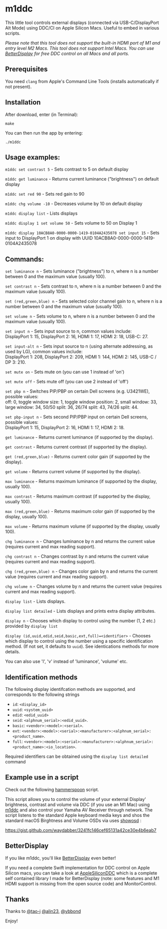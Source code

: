 # m1ddc

This little tool controls external displays (connected via USB-C/DisplayPort Alt Mode) using DDC/CI on Apple Silicon Macs. Useful to embed in various scripts.

*Please note that this tool does not support the built-in HDMI port of M1 and entry level M2 Macs. This tool does not support Intel Macs. You can use [BetterDisplay](https://github.com/waydabber/BetterDisplay#readme) for free DDC control on all Macs and all ports.*

## Prerequisites

You need `clang` from Apple's Command Line Tools (installs automatically if not present).

## Installation

After download, enter (in Terminal):

    make

You can then run the app by entering:

    ./m1ddc

## Usage examples:

`m1ddc set contrast 5` - Sets contrast to 5 on default display

`m1ddc get luminance` - Returns current luminance ("brightness") on default display

`m1ddc set red 90` - Sets red gain to 90

`m1ddc chg volume -10` - Decreases volume by 10 on default display

`m1ddc display list` - Lists displays

`m1ddc display 1 set volume 50` - Sets volume to 50 on Display 1

`m1ddc display 10ACB8A0-0000-0000-1419-0104A2435078 set input 15` - Sets input to DisplayPort 1 on display with UUID 10ACB8A0-0000-0000-1419-0104A2435078

## Commands:

`set luminance n` - Sets luminance ("brightness") to n, where n is a number between 0 and the maximum value (usually 100).

`set contrast n` - Sets contrast to n, where n is a number between 0 and the maximum value (usually 100).

`set (red,green,blue) n` - Sets selected color channel gain to n, where n is a number between 0 and the maximum value (usually 100).

`set volume n` - Sets volume to n, where n is a number between 0 and the maximum value (usually 100).

`set input n` - Sets input source to n, common values include:<br/>
DisplayPort 1: 15, DisplayPort 2: 16, HDMI 1: 17, HDMI 2: 18, USB-C: 27.

`set input-alt n` - Sets input source to n (using alternate addressing, as used by LG), common values include:<br/>
DisplayPort 1: 208, DisplayPort 2: 209, HDMI 1: 144, HDMI 2: 145, USB-C / DP 3: 210.

`set mute on` - Sets mute on (you can use 1 instead of 'on')

`set mute off` - Sets mute off (you can use 2 instead of 'off')

`set pbp n` - Switches PIP/PBP on certain Dell screens (e.g. U3421WE), possible values:<br/>
off: 0, toggle window size: 1, toggle window position: 2, small window: 33, large window: 34, 50/50 split: 36, 26/74 split: 43, 74/26 split: 44.

`set pbp-input n` - Sets second PIP/PBP input on certain Dell screens, possible values:<br/>
DisplayPort 1: 15, DisplayPort 2: 16, HDMI 1: 17, HDMI 2: 18.

`get luminance` - Returns current luminance (if supported by the display).

`get contrast` - Returns current contrast (if supported by the display).

`get (red,green,blue)` - Returns current color gain (if supported by the display).

`get volume` - Returns current volume (if supported by the display).

`max luminance` - Returns maximum luminance (if supported by the display, usually 100).

`max contrast` - Returns maximum contrast (if supported by the display, usually 100).

`max (red,green,blue)` - Returns maximum color gain (if supported by the display, usually 100).

`max volume` - Returns maximum volume (if supported by the display, usually 100).

`chg luminance n` - Changes luminance by n and returns the current value (requires current and max reading support).

`chg contrast n` - Changes contrast by n and returns the current value (requires current and max reading support).

`chg (red,green,blue) n` - Changes color gain by n and returns the current value (requires current and max reading support).

`chg volume n` - Changes volume by n and returns the current value (requires current and max reading support).

`display list` - Lists displays.

`display list detailed` - Lists displays and prints extra display attributes.

`display n` - Chooses which display to control using the number (1, 2 etc.) provided by `display list`

`display (id,uuid,edid,seid,basic,ext,full)=<identifier>` - Chooses which display to control using the number using a specific identification method. (If not set, it defaults to `uuid`). See identications methods for more details.

You can also use 'l', 'v' instead of 'luminance', 'volume' etc.

## Identification methods

The following display identifcation methods are supported, and corresponds to the following strings

- `id`: `<display_id>`
- `uuid`: `<system_uuid>`
- `edid`: `<edid_uuid>`
- `seid`: `<alphnum_serial>:<edid_uuid>`.
- `basic`: `<vendor>:<model>:<serial>`.
- `ext`: `<vendor>:<model>:<serial>:<manufacturer>:<alphnum_serial>:<product_name>`.
- `full`: `<vendor>:<model>:<serial>:<manufacturer>:<alphnum_serial>:<product_name>:<io_location>`.

Required identifiers can be obtained using the `display list detailed` command

## Example use in a script

Check out the following [hammerspoon](https://github.com/Hammerspoon/hammerspoon) script.

This script allows you to control the volume of your external Display' brightness, contrast and volume via DDC (if you use an M1 Mac) using [m1ddc](https://github.com/waydabber/m1ddc) and also control your Yamaha AV Receiver through network. The script listens to the standard Apple keyboard media keys and shos the standard macOS Birghtness and Volume OSDs via uses [showosd](https://github.com/waydabber/showosd) :

https://gist.github.com/waydabber/3241fc146cef65131a42ce30e4b6eab7

## BetterDisplay

If you like m1ddc, you'll like [BetterDisplay](https://betterdisplay.pro) even better!

If you need a complete Swift implementation for DDC control on Apple Silicon macs, you can take a look at [AppleSiliconDDC](https://github.com/waydabber/AppleSiliconDDC) which is a complete self contained library I made for BetterDisplay (note: some features and M1 HDMI support is missing from the open source code) and MonitorControl.

## Thanks

Thanks to [@tao-j](https://github.com/tao-j) [@alin23](https://github.com/alin23), [@ybbond](https://github.com/ybbond)

Enjoy!
